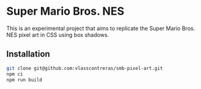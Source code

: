 # Super Mario Bros. NES

This is an experimental project that aims to replicate the Super Mario Bros. NES pixel art in CSS using box shadows.

## Installation

```bash
git clone git@github.com:vlasscontreras/smb-pixel-art.git
npm ci
npm run build
```
